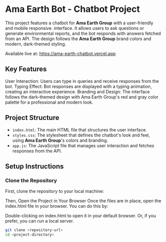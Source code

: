 # Ama Earth Bot - Chatbot Project

This project features a chatbot for **Ama Earth Group** with a user-friendly and mobile responsive. interface. It allows users to ask questions or generate environmental reports, and the bot responds with answers fetched from an API. The design follows the **Ama Earth Group** brand colors and modern, dark-themed styling.

Available live at: https://ama-earth-chatbot.vercel.app

## Key Features
User Interaction: Users can type in queries and receive responses from the bot.
Typing Effect: Bot responses are displayed with a typing animation, creating an interactive experience.
Branding and Design: The interface follows the dark-themed design with Ama Earth Group's red and gray color palette for a professional and modern look.

## Project Structure

- `index.html`: The main HTML file that structures the user interface.
- `styles.css`: The stylesheet that defines the chatbot's look and feel, using **Ama Earth Group**'s colors and branding.
- `app.js`: The JavaScript file that manages user interaction and fetches responses from the API.


## Setup Instructions

###  Clone the Repository
First, clone the repository to your local machine:


Then, Open the Project in Your Browser
Once the files are in place, open the index.html file in your browser. You can do this by:

Double-clicking on index.html to open it in your default browser.
Or, if you prefer, you can run a local server.

```bash
git clone <repository-url>
cd <project-directory>



